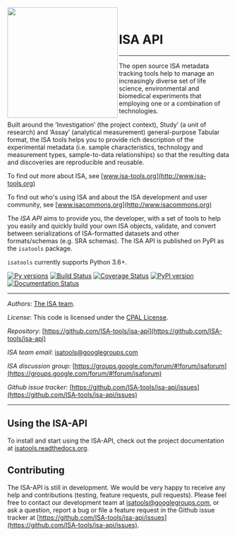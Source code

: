 <img align="left" src="https://isa-tools.org/wp-content/themes/isatools-wp-theme/img/footer_logo.svg" width="250px">

<br>

# ISA API

----

The open source ISA metadata tracking tools help to manage an increasingly diverse set of life science, environmental and biomedical experiments that employing one or a combination of technologies.

Built around the ‘Investigation’ (the project context), Study’ (a unit of research) and ‘Assay’ (analytical measurement) general-purpose Tabular format, the ISA tools helps you to provide rich description of the experimental metadata (i.e. sample characteristics, technology and measurement types, sample-to-data relationships) so that the resulting data and discoveries are reproducible and reusable.

To find out more about ISA, see [www.isa-tools.org](http://www.isa-tools.org)

To find out who's using ISA and about the ISA development and user community, see [www.isacommons.org](http://www.isacommons.org)

The *ISA API*  aims to provide you, the developer, with a set of tools to help you easily and quickly build your own ISA objects, validate, and convert between serializations of ISA-formatted datasets and other formats/schemas (e.g. SRA schemas). The ISA API is published on PyPI as the `isatools` package.

`isatools` currently supports Python 3.6+.

[![Py versions](https://img.shields.io/pypi/pyversions/isatools.svg?style=flat&maxAge=3600)](https://pypi.python.org/pypi/isatools/)
[![Build Status](https://travis-ci.org/ISA-tools/isa-api.svg?branch=master)](https://travis-ci.org/ISA-tools/isa-api/)
[![Coverage Status](https://coveralls.io/repos/github/ISA-tools/isa-api/badge.svg?branch=master)](https://coveralls.io/github/ISA-tools/isa-api?branch=master)
[![PyPI version](https://badge.fury.io/py/isatools.svg)](https://pypi.python.org/pypi/isatools/)
[![Documentation Status](https://readthedocs.org/projects/isatools/badge/?version=latest)](http://isatools.readthedocs.org/en/latest/?badge=latest)

----
*Authors*: [The ISA team](http://www.isa-tools.org/team/).

*License*:      This code is licensed under the [CPAL License](https://raw.githubusercontent.com/ISA-tools/isa-api/master/LICENSE.txt).

*Repository*:   [https://github.com/ISA-tools/isa-api](https://github.com/ISA-tools/isa-api)

*ISA team email*: [isatools@googlegroups.com](mailto:isatools@googlegroups.com)

*ISA discussion group*: [https://groups.google.com/forum/#!forum/isaforum](https://groups.google.com/forum/#!forum/isaforum)

*Github issue tracker*: [https://github.com/ISA-tools/isa-api/issues](https://github.com/ISA-tools/isa-api/issues)

----
Using the ISA-API
-----------------
To install and start using the ISA-API, check out the project documentation at [isatools.readthedocs.org](https://isatools.readthedocs.org).

Contributing
------------
The ISA-API is still in development. We would be very happy to receive any help and contributions (testing, feature requests, pull requests). Please feel free to contact our development team at [isatools@googlegroups.com](mailto:isatools@googlegroups.com), or ask a question, report a bug or file a feature request in the Github issue tracker at [https://github.com/ISA-tools/isa-api/issues](https://github.com/ISA-tools/isa-api/issues).
